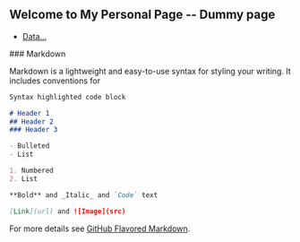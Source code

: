 ## Welcome to My Personal Page -- Dummy page


<ul>
 <li>
 <a href="https://github.com/senay-dev/senay-dev.github.io/raw/main/newyork_crime.csv" download>Data...</a>
 </li>
</ul>
### Markdown

Markdown is a lightweight and easy-to-use syntax for styling your writing. It includes conventions for

```markdown
Syntax highlighted code block

# Header 1
## Header 2
### Header 3

- Bulleted
- List

1. Numbered
2. List

**Bold** and _Italic_ and `Code` text

[Link](url) and ![Image](src)
```

For more details see [GitHub Flavored Markdown](https://guides.github.com/features/mastering-markdown/).
